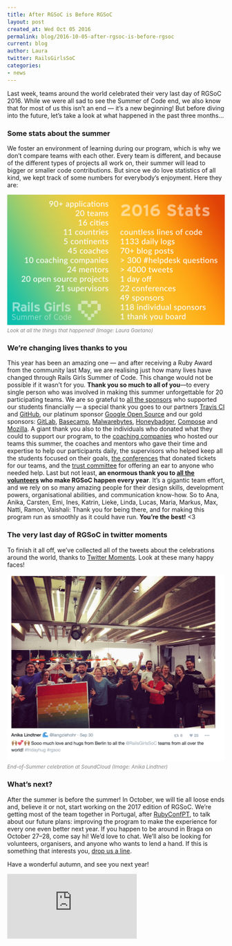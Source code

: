 ```yaml
---
title: After RGSoC is Before RGSoC
layout: post
created_at: Wed Oct 05 2016
permalink: blog/2016-10-05-after-rgsoc-is-before-rgsoc
current: blog
author: Laura
twitter: RailsGirlsSoC
categories:
- news
---
```


Last week, teams around the world celebrated their very last day of RGSoC 2016. While we were all sad to see the Summer of Code end, we also know that for most of us this isn’t an end — it’s a new beginning! But before diving into the future, let’s take a look at what happened in the past three months…

### Some stats about the summer

We foster an environment of learning during our program, which is why we don’t compare teams with each other. Every team is different, and because of the different types of projects all work on, their summer will lead to bigger or smaller code contributions. But since we do love statistics of all kind, we kept track of some numbers for everybody’s enjoyment. Here they are:

![RGSoC 2016 Stats](/img/blog/2016/after-rgsoc-stats.png)
<span><font color="grey"><small><i>Look at all the things that happened! (Image: Laura Gaetano)</i></small></font></span>

### We’re changing lives thanks to you


This year has been an amazing one — and after receiving a Ruby Award from the community last May, we are realising just how many lives have changed through Rails Girls Summer of Code. This change would not be possible if it wasn’t for you. **Thank you so much to all of you**—to every single person who was involved in making this summer unforgettable for 20 participating teams. We are so grateful to [all the sponsors](http://railsgirlssummerofcode.org/sponsors/) who supported our students financially — a special thank you goes to our partners [Travis CI](http://travis-ci.com/) and [GitHub](http://github.com/), our platinum sponsor [Google Open Source](https://developers.google.com/open-source) and our gold sponsors: [GitLab](https://about.gitlab.com/), [Basecamp](https://basecamp.com/), [Malwarebytes](http://www.malwarebytes.org/), [Honeybadger](https://www.honeybadger.io/), [Compose](https://compose.io/) and [Mozilla](https://www.mozilla.org/). A giant thank you also to the individuals who donated what they could to support our program, to the [coaching companies](http://railsgirlssummerofcode.org/sponsors/coaching-companies/) who hosted our teams this summer, the coaches and mentors who gave their time and expertise to help our participants daily, the supervisors who helped keep all the students focused on their goals, [the conferences](http://railsgirlssummerofcode.org/students/conferences/#conferences) that donated tickets for our teams, and the [trust committee](http://railsgirlssummerofcode.org/about/code-of-conduct/#contact) for offering an ear to anyone who needed help. Last but not least, **an enormous thank you to [all the volunteers](http://railsgirlssummerofcode.org/about/team/) who make RGSoC happen every year**. It’s a gigantic team effort, and we rely on so many amazing people for their design skills, development powers, organisational abilities, and communication know-how. So to Ana, Anika, Carsten, Emi, Ines, Katrin, Lieke, Linda, Lucas, Maria, Markus, Max, Natti, Ramon, Vaishali: Thank you for being there, and for making this program run as smoothly as it could have run. **You’re the best!** <3


### The very last day of RGSoC in twitter moments

To finish it all off, we’ve collected all of the tweets about the celebrations around the world, thanks to [Twitter Moments](https://twitter.com/i/moments/781856123217448960). Look at these  many happy faces!  


![Excerpt from Twitter Moment: celebration at SoundCloud](/img/blog/2016/after-rgsoc-tweet.png)
<span><font color="grey"><small><i>End-of-Summer celebration at SoundCloud (Image: Anika Lindtner)</i></small></font></span>

### What’s next?

After the summer is before the summer! In October, we will tie all loose ends and, believe it or not, start working on the 2017 edition of RGSoC. We’re getting most of the team together in Portugal, after [RubyConfPT](http://rubyconf.pt/), to talk about our future plans: improving the program to make the experience for every one even better next year. If you happen to be around in Braga on October 27–28, come say hi! We’d love to chat.
We’ll also be looking for volunteers, organisers, and anyone who wants to lend a hand. If this is something that interests you, [drop us a line](mailto:contact@rgsoc.org).  

Have a wonderful autumn, and see you next year!

<div class="videoWrapper">
  <iframe src="https://player.vimeo.com/video/185049421" frameborder="0" webkitallowfullscreen mozallowfullscreen allowfullscreen></iframe>
</div>
